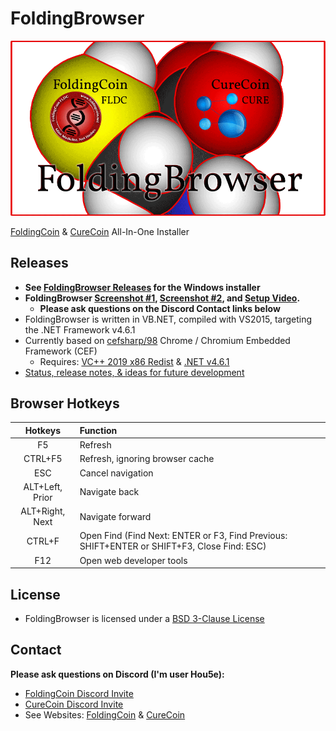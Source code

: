 # FoldingBrowser

![FoldingBrowser Logo](FoldingBrowserTitle.png)

[FoldingCoin](http://foldingcoin.net/) & [CureCoin](http://curecoin.net/) All-In-One Installer

## Releases

- **See [FoldingBrowser Releases](https://github.com/Hou5e/FoldingBrowser/releases) for the Windows installer**
- **FoldingBrowser [Screenshot #1](Screenshot.jpg), [Screenshot #2](Screenshot-LinksMenu.jpg), and [Setup Video](https://www.youtube.com/playlist?list=PLMWSISjQe0XFz9bFy5KXLq4hrgFH-94eI).**
  - **Please ask questions on the Discord Contact links below**
- FoldingBrowser is written in VB.NET, compiled with VS2015, targeting the .NET Framework v4.6.1
- Currently based on [cefsharp/98](https://github.com/cefsharp/CefSharp/tree/cefsharp/98) Chrome / Chromium Embedded Framework (CEF)
  - Requires: [VC++ 2019 x86 Redist](https://aka.ms/vs/17/release/vc_redist.x86.exe) & [.NET v4.6.1](https://www.microsoft.com/en-us/download/details.aspx?id=49982)
- [Status, release notes, & ideas for future development](FoldingBrowser%20-%20Status%20-%20ToDo%20List.txt)

## Browser Hotkeys

Hotkeys | Function
:---:|:---
F5 | Refresh
CTRL+F5 | Refresh, ignoring browser cache
ESC | Cancel navigation
ALT+Left, Prior | Navigate back
ALT+Right, Next | Navigate forward
CTRL+F | Open Find (Find Next: ENTER or F3, Find Previous: SHIFT+ENTER or SHIFT+F3, Close Find: ESC)
F12 | Open web developer tools

## License

- FoldingBrowser is licensed under a [BSD 3-Clause License](Browser/bin/Release/LICENSE.txt "BSD 3-Clause License")

## Contact

**Please ask questions on Discord (I'm user Hou5e):**
  * [FoldingCoin Discord Invite](https://discord.gg/CvZ7gAs)
  * [CureCoin Discord Invite](https://discord.gg/jtztkFZ)
  * See Websites: [FoldingCoin](http://foldingcoin.net/) & [CureCoin](http://curecoin.net/) 